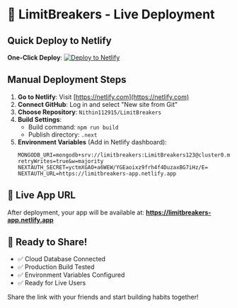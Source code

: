 # 🚀 LimitBreakers - Live Deployment

## Quick Deploy to Netlify

**One-Click Deploy**: [![Deploy to Netlify](https://www.netlify.com/img/deploy/button.svg)](https://app.netlify.com/start/deploy?repository=https://github.com/Nithin112915/LimitBreakers)

## Manual Deployment Steps

1. **Go to Netlify**: Visit [https://netlify.com](https://netlify.com)
2. **Connect GitHub**: Log in and select "New site from Git"
3. **Choose Repository**: `Nithin112915/LimitBreakers`
4. **Build Settings**:
   - Build command: `npm run build`
   - Publish directory: `.next`
5. **Environment Variables** (Add in Netlify dashboard):
   ```
   MONGODB_URI=mongodb+srv://limitbreakers:LimitBreakers123@cluster0.mongodb.net/limitbreakers?retryWrites=true&w=majority
   NEXTAUTH_SECRET=yctmXGAO+a6WEW/YGEaoixz9frh4f4DuzaxBG7iHz/E=
   NEXTAUTH_URL=https://limitbreakers-app.netlify.app
   ```

## 🔗 Live App URL
After deployment, your app will be available at:
**https://limitbreakers-app.netlify.app**

## 🎯 Ready to Share!
- ✅ Cloud Database Connected
- ✅ Production Build Tested
- ✅ Environment Variables Configured
- ✅ Ready for Live Users

Share the link with your friends and start building habits together!
